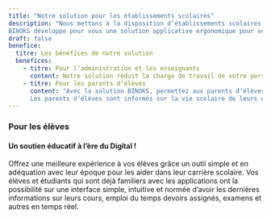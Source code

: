 ```yaml
---
title: "Notre solution pour les établissements scolaires"
description: "Nous mettons à la disposition d’établissements scolaires de petite, moyenne et grande taille des solutions logiciels tout en un pour piloter la gestion quotidienne de leurs établissements.
BINOKS développe pour vous une solution applicative ergonomique pour vous aider à rassembler votre personnel et l’organisation de votre école dans un système qui intègre la gestion de toutes les informations nécessaires."
draft: false
benefice:
  titre: Les bénéfices de notre solution
  benefices:
    - titre: Pour l’administration et les enseignants
      content: Notre solution réduit la charge de travail de votre personnel, et permet aux enseignants avec plus d’aisance et de flexibilité de noter leurs élèves, de préparer les rapports de notes et de définir les devoirs et examen entre autres.
    - titre: Pour les parents d’élèves
      content: "Avec la solution BINOKS, permettez aux parents d’élèves de votre établissement de tout savoir sur la carrière scolaire de leurs enfants en quelque clics (Notes, emploi du temps, activités de l’écoles, Examens, devoirs à faire et bien d’autres.) Notre application accessible sur tous les supports vous permet d’offrir aux parents d’élève une visibilité plus détaillée tout en restant flexible et avec moins d’effort.
      Les parents d’élèves sont informés sur la vie scolaire de leurs enfants tout en étant constamment en contact avec l’établissements. Une visibilité 360 degré leur est permise grâce à une application accessible sur Ordinateur, Tablette ou Smartphone Android et OS."
---
```


### Pour les élèves

#### Un soutien éducatif à l’ère du Digital !

Offrez une meilleure expérience à vos élèves grâce un outil simple et en adéquation avec leur époque pour les aider dans leur carrière scolaire.
Vos élèves et étudiants qui sont déjà familiers avec les applications ont la possibilité sur une interface simple, intuitive et normée d’avoir les dernières informations sur leurs cours, emploi du temps devoirs assignés, examens et autres en temps réel.
